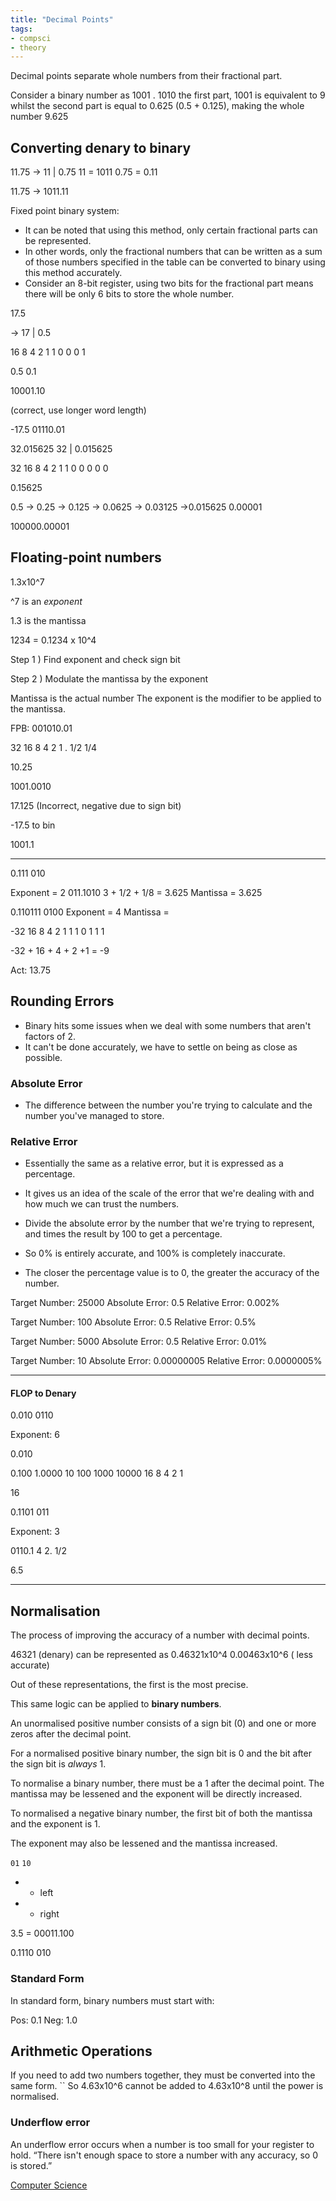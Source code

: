 ```yaml
---
title: "Decimal Points"
tags:
- compsci
- theory
---
```


Decimal points separate whole numbers from their fractional part.

Consider a binary number as 1001 . 1010
the first part, 1001 is equivalent to 9 
whilst the second part is equal to 0.625 (0.5 + 0.125), making the whole number 9.625



## Converting denary to binary

11.75 -> 11 | 0.75
11 = 1011
0.75 = 0.11

11.75 -> 1011.11



Fixed point binary system:


- It can be noted that using this method, only certain fractional parts can be represented.
- In other words, only the fractional numbers that can be written as a sum of those numbers specified in the table can be converted to binary using this method accurately.
- Consider an 8-bit register, using two bits for the fractional part means there will be only 6 bits to store the whole number. 


17.5

-> 17 | 0.5

16 8 4 2 1 
1  0 0 0 1

0.5
0.1

10001.10

(correct, use longer word length)

-17.5 
01110.01


32.015625
32 | 0.015625

32 16 8 4 2 1
1      0 0 0 0 0

0.15625

0.5 -> 0.25 -> 0.125 -> 0.0625 -> 0.03125 ->0.015625
0.00001

100000.00001

## Floating-point numbers

1.3x10^7

^7 is an *exponent*

1.3 is the mantissa


1234 = 0.1234 x 10^4


Step 1 ) Find exponent and check sign bit

Step 2 ) Modulate the mantissa by the exponent


Mantissa is the actual number
The exponent is the modifier to be applied to the mantissa.

FPB: 001010.01

  32 16 8 4  2 1 . 1/2 1/4

10.25

1001.0010

17.125
	(Incorrect, negative due to sign bit)

-17.5 to bin

1001.1

---

0.111 010

Exponent = 2
011.1010
3 + 1/2 + 1/8 = 3.625
Mantissa = 3.625

0.110111 0100
Exponent = 4
Mantissa = 

-32 16 8 4 2 1
1       1   0 1 1 1

-32 + 16 + 4 + 2 +1 = -9 

Act: 13.75

## Rounding Errors
- Binary hits some issues when we deal with some numbers that aren't factors of 2.
- It can't be done accurately, we have to settle on being as close as possible.

### Absolute Error
- The difference between the number you're trying to calculate and the number you've managed to store.

### Relative Error
- Essentially the same as a relative error, but it is expressed as a percentage.
- It gives us an idea of the scale of the error that we're dealing with and how much we can trust the numbers.

- Divide the absolute error by the number that we're trying to represent, and times the result by 100 to get a percentage.
- So 0% is entirely accurate, and 100% is completely inaccurate.
- The closer the percentage value is to 0, the greater the accuracy of the number.



Target Number: 25000
Absolute Error: 0.5
Relative Error: 0.002%

Target Number: 100
Absolute Error: 0.5
Relative Error: 0.5%

Target Number: 5000
Absolute Error: 0.5
Relative Error: 0.01%

Target Number: 10
Absolute Error: 0.00000005
Relative Error: 0.0000005%

---

#### FLOP to Denary

0.010 0110

Exponent:  6

0.010

0.100
1.0000
10
100
1000
10000
 16   8  4   2  1

16

0.1101 011

Exponent: 3

0110.1
    4 2. 1/2 

6.5

---
## Normalisation

The process of improving the accuracy of a number with decimal points.

46321 (denary) can be represented as 0.46321x10^4
0.00463x10^6 ( less accurate)

Out of these representations, the first is the most precise.

This same logic can be applied to **binary numbers**. 

An unormalised positive number consists of a sign bit (0) and one or more zeros after the decimal point.

For a normalised positive binary number, the sign bit is 0 and the bit after the sign bit is *always* 1.

To normalise a binary number, there must be a 1 after the decimal point. The mantissa may be lessened and the exponent will be directly increased.

To normalised a negative binary number, the first bit of both the mantissa and the exponent is 1.

The exponent may also be lessened and the mantissa increased.

`01`
`10` 

+ + left
+ - right

3.5 = 00011.100 
    
0.1110 010

### Standard Form

 In standard form, binary numbers must start with:

Pos: 0.1
Neg: 1.0

## Arithmetic Operations
If you need to add two numbers together, they must be converted into the same form. 
``
So 4.63x10^6 cannot be added to 4.63x10^8 until the power is normalised.

### Underflow error
An underflow error occurs when a number is too small for your register to hold. “There isn't enough space to store a number with any accuracy, so 0 is stored.”




[Computer Science](/ComputerScience)